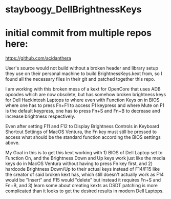# stayboogy_DellBrightnessKeys

# initial commit from multiple repos here: 

https://github.com/acidanthera

User's source would not build without a broken header and library setup they use on their personal machine to build BrightnessKeys.kext from, so I found all the necessary files in their git and patched together this repo.

I am working with this broken mess of a kext for OpenCore that uses ADB opcodes which are now obsolete, but has somehow broken brightness keys for Dell Hackintosh Laptops to where even with Function Keys on in BIOS where one has to press Fn+F1 to access F1 keypress and where Mute on F1 is the default keypress, one has to press Fn+S and Fn+B to decrease and increase brightness respectively.  

Even after setting F11 and F12 to Display Brightness Controls in Keyboard Shortcut Settings of MacOS Ventura, the Fn key must still be pressed to access what should be the standard function according the BIOS settings above.

My Goal in this is to get this kext working with 1) BIOS of Dell Laptop set to Function On, and the Brightness Down and Up keys work just like the media keys do in MacOS Ventura without having to press Fn key first, and 2) hardcode Brightness Down/Up to their actual keys instead of F14/F15 like the creator of said broken kext has, which still doesn't actually work as F14 would be "Insert" and F15 would "delete" but instead it requires Fn+S and Fn+B, and 3) learn some about creating kexts as DSDT patching is more complicated than it looks to get the desired results in modern Dell Laptops.

# 
